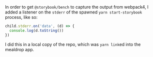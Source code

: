In order to get `@storybook/bench` to capture the output from webpack4, I added a listener on the `stderr` of the spawned `yarn start-storybook` process, like so:

```js
child.stderr.on('data', (d) => {
  console.log(d.toString())
})
```

I did this in a local copy of the repo, which was `yarn link`ed into the mealdrop app.
